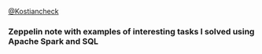 [@Kostiancheck](https://github.com/Kostiancheck)

### Zeppelin note with examples of interesting tasks I solved using Apache Spark and SQL